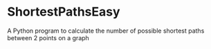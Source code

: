 # ShortestPathsEasy
A Python program to calculate the number of possible shortest paths between 2 points on a graph
